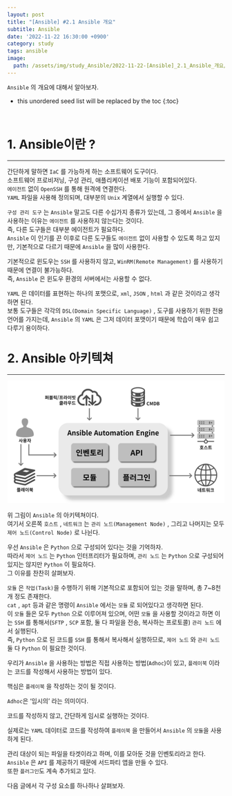 ```yaml
---
layout: post
title: "[Ansible] #2.1 Ansible 개요"
subtitle: Ansible
date: '2022-11-22 16:30:00 +0900'
category: study
tags: ansible
image:
  path: /assets/img/study_Ansible/2022-11-22-[Ansible]_2.1_Ansible_개요/logo.png
---
```


`Ansible` 의 개요에 대해서 알아보자.<br>

<!--more-->

* this unordered seed list will be replaced by the toc
{:toc}

<br>


# 1. Ansible이란 ?
---

간단하게 말하면 `IaC` 를 가능하게 하는 소프트웨어 도구이다.<br>
소프트웨어 프로비저닝, 구성 관리, 애플리케이션 배포 기능이 포함되어있다.<br>
`에이전트` 없이 `OpenSSH` 를 통해 원격에 연결한다.<br>
`YAML` 파일을 사용해 정의되며, 대부분의 `Unix` 계열에서 실행할 수 있다.<br>

`구성 관리 도구` 는 `Ansible` 말고도 다른 수십가지 종류가 있는데, 그 중에서 `Ansible` 을 사용하는 이유는 `에이전트` 를 사용하지 않는다는 것이다.<br>
즉, 다른 도구들은 대부분 에이전트가 필요하다.<br>
`Ansible` 이 인기를 끈 이후로 다른 도구들도 `에이전트` 없이 사용할 수 있도록 하고 있지만, 기본적으로 다르기 때문에 `Ansible` 을 많이 사용한다.

기본적으로 윈도우는 `SSH` 를 사용하지 않고, `WinRM(Remote Management)` 를 사용하기 때문에 연결이 불가능하다.<br>
즉, `Ansible` 은 윈도우 환경의 서버에서는 사용할 수 없다.<br>

`YAML` 은 데이터를 표현하는 하나의 포맷으로, `xml`, `JSON` , `html` 과 같은 것이라고 생각하면 된다.<br>
보통 도구들은 각각의 `DSL(Domain Specific Language)` , 도구를 사용하기 위한 전용 언어를 가지는데, `Ansible` 의 `YAML` 은 그저 데이터 포맷이기 때문에 학습이 매우 쉽고 다루기 용이하다.

# 2. Ansible 아키텍쳐
---

![1](/assets/img/study_Ansible/2022-11-22-[Ansible]_2.1_Ansible_개요/1.png)

위 그림이 `Ansible` 의 아키텍쳐이다.<br>
여기서 오른쪽 `호스트` , `네트워크` 는 `관리 노드(Management Node)` , 그리고 나머지는 모두 `제어 노드(Control Node)` 로 나뉜다.<br>

우선 `Ansible` 은 `Python` 으로 구성되어 있다는 것을 기억하자.<br>
따라서 `제어 노드` 는 `Python` 인터프리터가 필요하며, `관리 노드` 는 `Python` 으로 구성되어 있지는 않지만 `Python` 이 필요하다.<br>
그 이유를 찬찬히 살펴보자.<br>

`모듈` 은 `작업(Task)`을 수행하기 위해 기본적으로 포함되어 있는 것을 말하며, 총 7~8천개 정도 존재한다.<br>
`cat` , `apt` 등과 같은 명령이 `Ansible` 에서는 `모듈` 로 되어있다고 생각하면 된다.<br>
이 `모듈` 들은 모두 `Python` 으로 이루어져 있으며, 어떤 `모듈` 을 사용할 것이라고 하면 이는 `SSH` 를 통해서(`SFTP` , `SCP` 포함, 둘 다 파일을 전송, 복사하는 프로토콜) `관리 노드` 에서 실행된다.<br>
즉, `Python` 으로 된 코드를 `SSH` 를 통해서 복사해서 실행하므로, `제어 노드` 와 `관리 노드` 둘 다 `Python` 이 필요한 것이다.

우리가 `Ansible` 을 사용하는 방법은 직접 사용하는 방법(`Adhoc`)이 있고, `플레이북` 이라는 코드를 작성해서 사용하는 방법이 있다.

핵심은 `플레이북` 을 작성하는 것이 될 것이다.

`Adhoc`은 ‘임시의’ 라는 의미이다.

코드를 작성하지 않고, 간단하게 임시로 실행하는 것이다.

실제로는 `YAML` 데이터로 코드를 작성하여 `플레이북` 을 만들어서 `Ansible` 의 `모듈`을 사용하게 된다.

관리 대상이 되는 파일을 타겟이라고 하며, 이를 모아둔 것을 인벤토리라고 한다.<br>
`Ansible` 은 `API` 를 제공하기 때문에 서드파티 앱을 만들 수 있다.<br>
또한 `플러그인`도 계속 추가되고 있다.

다음 글에서 각 구성 요소를 하나하나 살펴보자.

